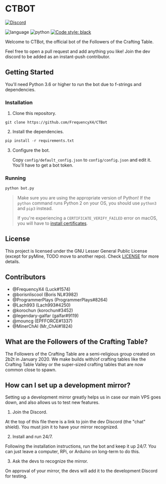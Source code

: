 # CTBOT
[![Discord](https://img.shields.io/discord/672129232146661377)](https://discord.gg/vJGBSnW)

![language](https://img.shields.io/badge/language-python-blue)
![python](https://img.shields.io/badge/python-3.6%20|%203.7%20|%203.8%20|%203.9-blue)
[![Code style: black](https://img.shields.io/badge/code%20style-black-000000.svg)](https://github.com/psf/black)

Welcome to CTBot, the official bot of the Followers of the Crafting Table.

Feel free to open a pull request and add anything you like! Join the dev discord to be added as an instant-push contributor.

## Getting Started

You'll need Python 3.6 or higher to run the bot due to f-strings and dependencies.

### Installation
1. Clone this repository.
```
git clone https://github.com/FrequencyX4/CTBot
```
2. Install the dependencies.
```py
pip install -r requirements.txt
```
3. Configure the bot.

   Copy `config/default_config.json` to `config/config.json` and edit it. You'll have to get a bot token.
### Running
```py
python bot.py
```

> Make sure you are using the appropriate version of Python! If the `python` command runs Python 2 on your OS, you should use `python3` and `pip3` instead.
>
> If you're experiencing a `CERTIFICATE_VERIFY_FAILED` error on macOS, you will have to [install certificates](https://stackoverflow.com/questions/40684543/how-to-make-python-use-ca-certificates-from-mac-os-truststore).

## License
This project is licensed under the GNU Lesser General Public License (except for pyMine, TODO move to another repo). Check [LICENSE](https://github.com/FrequencyX4/CTBot/blob/master/LICENSE) for more details.


## Contributors
- @FrequencyX4 (Luck#1574)
- @borisnliscool (Boris NL#3982)
- @ProgrammerPlays (ProgrammerPlays#8264)
- @Lach993 (Lach993#4250)
- @korochun (korochun#3452)
- @legendary-galfar (galfar#9119)
- @mouncg (EPFFORCE#1337)
- @MinerChAI (Mr_ChAI#1824)


## What are the Followers of the Crafting Table?
The Followers of the Crafting Table are a semi-religious group created on 2b2t in January 2020. We make builds with/of crafting tables like the Crafting Table Valley or the super-sized crafting tables that are now common close to spawn. 

## How can I set up a development mirror?
Setting up a development mirror greatly helps us in case our main VPS goes down, and also allows us to test new features.
1. Join the Discord.

At the top of this file there is a link to join the dev Discord (the "chat" shield). You must join it to have your mirror recognized.

2. Install and run 24/7.

Following the installation instructions, run the bot and keep it up 24/7. You can just leave a computer, RPi, or Arduino on long-term to do this.

3. Ask the devs to recognize the mirror.

On approval of your mirror, the devs will add it to the development Discord for testing.
